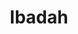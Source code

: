 ---
title: "Ibadah"
draft: false
# page title background image
bg_image: "images/backgrounds/page-title.jpg"
# meta description
description : "Detail Ibadah dan Aktivitas PPME Den Haag"
---
